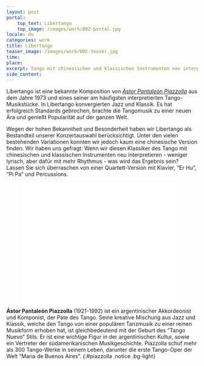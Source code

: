 ```yaml
---
layout: post
portal:
    top_text: Libertango
    top_image: /images/work/002-portal.jpg
locale: de
categories: work
title: Libertango
teaser_image: /images/work/002-teaser.jpg
time:
place:
excerpt: Tango mit chinesischen und klassischen Instrumenten neu interpretieren - weniger lyrisch, aber dafür mit mehr Rhythmus - was wird das Ergebnis sein?
side_content:
---
```


Libertango ist eine bekannte Komposition von [*Ástor Pantaleón Piazzolla*](#piazzolla) aus dem Jahre
1973 und eines seiner am häufigsten interpretierten Tango-Musikstücke. In Libertango konvergierten
Jazz und Klassik. Es hat erfolgreich Standards gebrochen, brachte die Tangomusik zu einer neuen Ära
und genießt Popularität auf der ganzen Welt.

Wegen der hohen Bekanntheit und Besonderheit haben wir Libertango als Bestandteil unserer Konzertauswahl berücksichtigt.
Unter den vielen bestehenden Variationen konnten wir jedoch kaum eine chinesische Version finden.
Wir haben uns gefragt: Wenn wir diesen Klassiker des Tango mit chinesischen und klassischen Instrumenten neu
interpretieren - weniger lyrisch, aber dafür mit mehr Rhythmus - was wird das Ergebnis sein?
Lassen Sie sich überraschen von einer Quartett-Version mit Klavier, “Er Hu”, “Pi Pa” und Percussions.

<figure class="video-container">
    <iframe width="420" height="315" src="//www.youtube.com/embed/rgNOTz0UY9g" frameborder="0" allowfullscreen></iframe>
</figure>

<i class="icon-note icon-inline"></i> <b>Ástor Pantaleón Piazzolla</b> (1921-1992) ist ein argentinischer
Akkordeonist und Komponist, der Pate des Tango. Seine kreative Mischung aus Jazz und Klassik,
welche den Tango von einer populären Tanzmusik zu einer reinen Musikform erhoben hat,
ist gleichbedeutend mit der Geburt des “Tango Nuevo” Stils. Er ist eine wichtige Figur in der argentinischen Kultur,
sowie ein Vertreter der südamerikanischen Musikgeschichte. Piazzolla schuf mehr als 300 Tango-Werke in seinem Leben,
darunter die erste Tango-Oper der Welt “Maria de Buenos Aires”.
{:#piazzolla .notice .bg-light}
